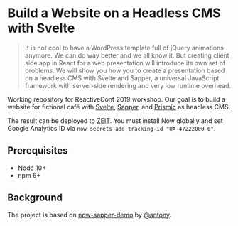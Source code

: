 # Build a Website on a Headless CMS with Svelte

> It is not cool to have a WordPress template full of jQuery animations anymore. We can do way better and we all know it. But creating client side app in React for a web presentation will introduce its own set of problems. We will show you how you to create a presentation based on a headless CMS with Svelte and Sapper, a universal JavaScript framework with server-side rendering and very low runtime overhead.

Working repository for ReactiveConf 2019 workshop. Our goal is to build a website for fictional café with [Svelte][svelte], [Sapper][sapper], and [Prismic][prismic] as headless CMS. 

The result can be deployed to [ZEIT][zeit]. You must install Now globally and set Google Analytics ID via `now secrets add tracking-id "UA-47222000-0"`.


## Prerequisites

- Node 10+
- npm 6+

## Background

The project is based on [now-sapper-demo](https://github.com/beyonk-adventures/now-sapper-demo) by [@antony](https://github.com/antony). 

[sapper]: https://sapper.svelte.dev/
[svelte]: https://svelte.dev/
[prismic]: https://prismic.io/
[zeit]: https://zeit.co/

